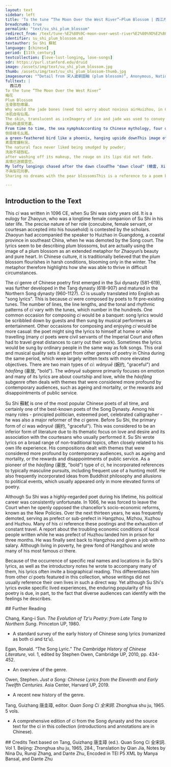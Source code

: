 ```yaml
---
layout: text
sidebar: left
title: 'To the tune “The Moon Over the West River”—Plum Blossom | 西江月 · 梅花'
breadcrumb: true
permalink: "text/su_shi_plum_blossom"
redirect_from: /text/tune-%E2%80%9C-moon-over-west-river%E2%80%9D%E2%80%94plum-blossom
identifier: su_shi_plum_blossom.md
textauthor: Su Shi 蘇軾
language: [chinese]
period: [11th_century]
textcollection: [love-lust-longing, love-songs]
sdr: https://purl.stanford.edu/druid 
image: /assets/img/text/su_shi_plum_blossom.jpg
thumb: /assets/img/text/su_shi_plum_blossom-thumb.jpg
imagesource: "“Detail from 宋人歲朝圖軸 (plum blossom)”, Anonymous, National Palace Museum, Accession Number: K2A000201N000000000PAA [Public Domain]"
fulltext: |
  西江月
To the tune “The Moon Over the West River”
梅花
Plum Blossom
玉骨那愁瘴霧，
Why would the jade bones (need to) worry about noxious airHuizhou, in China's far south, was considered uninhabitable due to its hot and humid weather. Northerners believed that its air contained harmful vapors.?
冰肌自有仙風。
The skin, translucent as iceImagery of ice and jade was used to convey the beauty of women’s bodies, clean like ice and smooth like jade. It comes from a philosophical work by Zhuangzi, in which he uses “skin of ice and bones of jade” to describe a deity living in the Gu Ye Mountain. The phrase suggests an otherworldly quality to Zhaoyun's beauty., was naturally endowed with a transcendent temperament. 
海仙時遣探芳叢。
From time to time, the sea nymphsAccording to Chinese mythology, four dragon kings control the sea, but nymphs who live beneath the waves maintain its balance. This line implies that the plum blossom/Zhaoyun was so extraordinary that even the sea nymphs sought to learn about it/her. sent an envoy to explore this fragrant shrubRefers to the plum blossom.:
倒掛綠毛幺鳳。
a green-feathered bird like a phoenix, hanging upside downThis image of a remarkable bird as the envoy emphasises the specialness of the object of its research: the plum blossom/Zhaoyun. The phoenix has a special significance in Chinese mythology, and the color green is often associated with purity and luxury (and the jade already mentioned)..
素面常嫌粉涴，
The natural face never liked being smudged by powder;
洗妝不褪唇紅。
after washing off its makeup, the rouge on its lips did not fade.
高情已逐曉雲空。
My lofty longings chased after the dawn cloudThe "dawn cloud" (曉雲, Xiao Yun) is a coded reference to Zhaoyun (朝雲): the only difference between the two Chinese words is the first character, yet these characters (曉 and 朝) are synonymous in Chinese, both meaning dawn, so the full expression means "dawn cloud" in both cases. Su Shi is using word play to hint that he’s writing about Zhaoyun. and vanished,
不與梨花同夢。
Sharing no dreams with the pear blossomsThis is a reference to a poem by a famous Tang Dynasty poet, Wang Changling 王昌龄. In the only surviving line of the poem, Wang Changling writes that after he saw plum blossoms, he dreamt of pear blossoms. By contrast, the final line here implies that Su Shi will not be dreaming of pear blossoms, i.e. he won't think of Zhaoyun (his plum blossom) and dream of another woman (a pear blossom), and will remain faithful to his memory of her..

--- 
```

## Introduction to the Text 
<p><meta charset="utf-8" />This <em>ci </em>was written in 1096 CE, when Su Shi was sixty years old. It is a eulogy for Zhaoyun, who was a longtime female companion of Su Shi in his later life. The precise nature of her role (concubine, female servant, or courtesan accepted into his household) is contested by the scholars. Zhaoyun had accompanied the speaker to Huizhao in Guangdong, a coastal province in southeast China, when he was demoted by the Song court. The lyrics seem to be describing plum blossoms, but are actually using the image of a plum blossom as an extended metaphor for Zhaoyun’s beauty and pure heart. In Chinese culture, it is traditionally believed that the plum blossom flourishes in harsh conditions, blooming only in the winter. The metaphor therefore highlights how she was able to thrive in difficult circumstances.</p> <p>The <em>ci</em> genre of Chinese poetry first emerged in the Sui dynasty (581-619), was further developed in the Tang dynasty (618-907) and matured in the Northern Song dynasty (960-1127). <em>Ci</em> is usually translated into English as "song lyrics". This is because <em>ci</em> were composed by poets to fit pre-existing tunes. The number of lines, the line lengths, and the tonal and rhythmic patterns of <em>ci</em> vary with the tunes, which number in the hundreds. One common occasion for composing <em>ci</em> would be a banquet: song lyrics would be scribbled down by guests and then sung by musical performers as entertainment. Other occasions for composing and enjoying <em>ci</em> would be more casual: the poet might sing the lyrics to himself at home or while travelling (many <em>ci</em> poets were civil servants of the Imperial Court and often had to travel great distances to carry out their work). Sometimes the lyrics would be sung by ordinary people in the same way as folk songs. This oral and musical quality sets it apart from other genres of poetry in China during the same period, which were largely written texts with more elevated objectives. There are two main types of <em>ci</em>: <em>wǎnyuē</em> (婉约, "graceful") and <em>háofàng</em> (豪放, "bold"). The <em>wǎnyuē</em> subgenre primarily focuses on emotion and many of its lyrics are about courtship and love, while the<em> háofàng</em> subgenre often deals with themes that were considered more profound by contemporary audiences, such as ageing and mortality, or the rewards and disappointments of public service.</p> <p><meta charset="utf-8" />Su Shi <meta charset="utf-8" />蘇軾 is one of the most popular Chinese poets of all time, and certainly one of the best-known poets of the Song Dynasty. Among his many roles - principled politician, esteemed poet, celebrated calligrapher - he was also a major reformer of the <em>ci</em> genre. Before Su Shi, the primary form of <em>ci</em> was <em>wǎnyuē</em> (婉约, "graceful"). This was considered to be an inferior form of literature due to its thematic focus on love and desire and its association with the courtesans who usually performed it. Su Shi wrote lyrics on a broad range of non-traditional topics, often closely related to his own life experience. His compositions dealt with themes that were considered more profound by contemporary audiences, such as ageing and mortality, or the rewards and disappointments of public service. As a pioneer of the <em>háofàng </em>(豪放, "bold") type of <em>ci</em>, he incorporated references to typically masculine pursuits, including frequent use of a hunting motif. He also frequently incorporated ideas from Buddhist philosophy and allusions to political events, which usually appeared only in more elevated forms of poetry.</p> <p dir="ltr">Although Su Shi was a highly-regarded poet during his lifetime, his political career was consistently unfortunate. In 1066, he was forced to leave the Court when he openly opposed the chancellor’s socio-economic reforms, known as the New Policies. Over the next thirteen years, he was frequently demoted, serving as prefect or sub-prefect in Hangzhou, Mizhou, Xuzhou and Huzhou. Many of his <em>ci</em> reference these postings and the exhaustion of constant travel. A report about the troubling economic conditions of local people written while he was prefect of Huzhou landed him in prison for three months. He was finally sent back to Hangzhou and given a job with no salary. Although living in poverty, he grew fond of Hangzhou and wrote many of his most famous <em>ci </em>there.</p> <p>Because of the occurrence of specific real names and locations in Su Shi's lyrics, as well as the introductory notes he wrote to accompany many of them, his lyrics often invite a biographical reading. This differentiates him from other <em>ci</em> poets featured in this collection, whose writings did not usually reference their own lives in such a direct way. Yet although Su Shi's lyrics evoke specific lived experiences, the enduring popularity of his poetry is due, in part, to the fact that diverse audiences can identify with the feelings he describes.</p>
## Further Reading 
<p>Chang, Kang-i Sun. <em>The Evolution of Tz’u Poetry: from Late Tang to Northern Sung</em>. Princeton UP, 1980.</p> <ul> <li>A standard survey of the early history of Chinese song lyrics (romanized as both ci and tz’u).</li> </ul> <p>Egan, Ronald. “The Song Lyric.” <em>The Cambridge History of Chinese Literature</em>, vol. 1, edited by Stephen Owen, Cambridge UP, 2010, pp. 434-452.</p> <ul> <li>An overview of the genre.</li> </ul> <p>Owen, Stephen. <em>Just a Song: Chinese Lyrics from the Eleventh and Early Twelfth Centuries</em>. Asia Center, Harvard UP, 2019.</p> <ul> <li>A recent new history of the genre.</li> </ul> <p>Tang, Guizhang 唐圭璋, editor. <em>Quan Song Ci 全宋詞</em>. Zhonghua shu ju, 1965. 5 vols.</p> <ul> <li>A comprehensive edition of ci from the Song dynasty and the source text for the ci in this collection (introductions and annotations are in Chinese).</li> </ul>
## Credits
Text based on Tang, Guizhang 唐圭璋 (ed.). Quan Song Ci 全宋詞. Vol 1. Beijing: Zhonghua shu ju, 1965, 284., Translation by Qian Jia, Notes by Nina Du, Runqi Zhang,  and Dante Zhu, Encoded in TEI P5 XML by Manya Bansal,  and Dante Zhu

